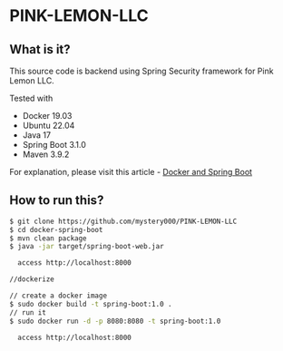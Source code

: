 
# PINK-LEMON-LLC

## What is it?
This source code is backend using Spring Security framework for Pink Lemon LLC.

Tested with
* Docker 19.03
* Ubuntu 22.04
* Java 17
* Spring Boot 3.1.0
* Maven 3.9.2

For explanation, please visit this article - [Docker and Spring Boot](https://mkyong.com/docker/docker-spring-boot-examples/)

## How to run this?
```bash
$ git clone https://github.com/mystery000/PINK-LEMON-LLC
$ cd docker-spring-boot
$ mvn clean package
$ java -jar target/spring-boot-web.jar

  access http://localhost:8000

//dockerize

// create a docker image
$ sudo docker build -t spring-boot:1.0 .
// run it
$ sudo docker run -d -p 8080:8080 -t spring-boot:1.0

  access http://localhost:8000
```